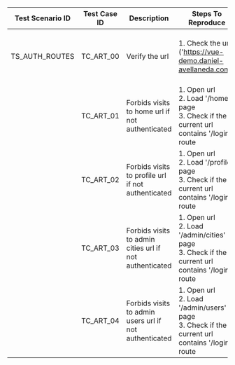 | Test Scenario ID | Test Case ID | Description                                             | Steps To Reproduce                                                                                        | Expected Results                                                                                        | Actual Results |
| ---------------- | ------------ | ------------------------------------------------------- | --------------------------------------------------------------------------------------------------------- | ------------------------------------------------------------------------------------------------------- | -------------- |
| TS_AUTH_ROUTES   | TC_ART_00    | Verify the url                                          | 1\. Check the url ('https://vue-demo.daniel-avellaneda.com')                                              | [https://vue-demo.daniel-avellaneda.com](https://vue-demo.daniel-avellaneda.com/)                       |                |
|                  | TC_ART_01    | Forbids visits to home url if not authenticated         | 1\. Open url<br>2\. Load '/home' page<br>3\. Check if the current url contains '/login' route<br>         | User will be redirected to the login page<br>Url will be 'https://vue-demo.daniel-avellaneda.com/login' |                |
|                  | TC_ART_02    | Forbids visits to profile url if not authenticated      | 1\. Open url<br>2\. Load '/profile' page<br>3\. Check if the current url contains '/login' route<br>      | User will be redirected to the login page<br>Url will be 'https://vue-demo.daniel-avellaneda.com/login' |                |
|                  | TC_ART_03    | Forbids visits to admin cities url if not authenticated | 1\. Open url<br>2\. Load '/admin/cities' page<br>3\. Check if the current url contains '/login' route<br> | User will be redirected to the login page<br>Url will be 'https://vue-demo.daniel-avellaneda.com/login' |                |
|                  | TC_ART_04    | Forbids visits to admin users url if not authenticated  | 1\. Open url<br>2\. Load '/admin/users' page<br>3\. Check if the current url contains '/login' route<br>  | User will be redirected to the login page<br>Url will be 'https://vue-demo.daniel-avellaneda.com/login' |                |